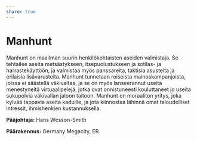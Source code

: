 ```yaml
---
share: true
---
```

# Manhunt

Manhunt on maailman suurin henkilökohtaisten aseiden valmistaja. Se tehtailee aseita metsästykseen, itsepuolustukseen ja sotilas- ja harrastekäyttöön, ja valmistaa myös panssareita, taktisia asusteita ja erilaisia lisävarusteita. Manhunt tunnetaan roiseista mainoskampanjoista, joissa ei säästellä väkivaltaa, ja se on myös lanseerannut useita menestyneitä virtuaalipelejä, jotka ovat onnistuneesti kouluttaneet jo useita sukupolvia väkivallan jaloon taitoon. Manhunt on moraaliton yritys, joka kylvää tappavia aseita kaduille, ja jota kiinnostaa lähinnä omat taloudelliset intressit, ihmishenkien kustannuksella.

**Pääjohtaja:** Hans Wesson-Smith

**Päärakennus:** Germany Megacity, ER.